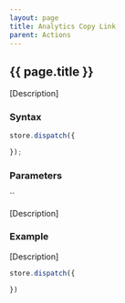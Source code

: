```yaml
---
layout: page
title: Analytics Copy Link
parent: Actions
---
```


## {{ page.title }}

[Description]

### Syntax

```js
store.dispatch({

});
```

### Parameters

``

[Description]

### Example

[Description]

```js
store.dispatch({

})
```
